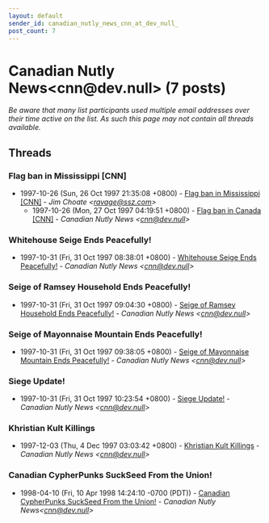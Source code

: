 ```yaml
---
layout: default
sender_id: canadian_nutly_news_cnn_at_dev_null_
post_count: 7
---
```


# Canadian Nutly News<cnn<span>@</span>dev.null> (7 posts)

_Be aware that many list participants used multiple email addresses over their time active on the list. As such this page may not contain all threads available._

## Threads

### Flag ban in Mississippi [CNN]
+ 1997-10-26 (Sun, 26 Oct 1997 21:35:08 +0800) - [Flag ban in Mississippi [CNN]](/archive/1997/10/0c3f2b4639eef4fe7486e7be9508c6094889a1294bc09f6f0f38f8438f6927d6) - _Jim Choate \<ravage@ssz.com\>_
  + 1997-10-26 (Mon, 27 Oct 1997 04:19:51 +0800) - [Flag ban in Canada [CNN]](/archive/1997/10/04b249fc6618579ac29ec67a65253a9593c8f1457cc31878032483cac8d06451) - _Canadian Nutly News \<cnn@dev.null\>_

### Whitehouse Seige Ends Peacefully!
+ 1997-10-31 (Fri, 31 Oct 1997 08:38:01 +0800) - [Whitehouse Seige Ends Peacefully!](/archive/1997/10/ab9c1b178bc7be4365b469e714537c59c14d88cb61480804ab37f2b301f3920b) - _Canadian Nutly News \<cnn@dev.null\>_

### Seige of Ramsey Household Ends Peacefully!
+ 1997-10-31 (Fri, 31 Oct 1997 09:04:30 +0800) - [Seige of Ramsey Household Ends Peacefully!](/archive/1997/10/160bf3c6e795668c020925cb9dea38bcfe7ca4ef0c3ca4154c5dca48dd2f2c20) - _Canadian Nutly News \<cnn@dev.null\>_

### Seige of Mayonnaise Mountain Ends Peacefully!
+ 1997-10-31 (Fri, 31 Oct 1997 09:38:05 +0800) - [Seige of Mayonnaise Mountain Ends Peacefully!](/archive/1997/10/da0622d91ccf4da5e52694c266841ad5dd227d08ae9d22bc4a1901e046673e89) - _Canadian Nutly News \<cnn@dev.null\>_

### Siege Update!
+ 1997-10-31 (Fri, 31 Oct 1997 10:23:54 +0800) - [Siege Update!](/archive/1997/10/3c34439543010baf4830633cc03e126b54b8265091f5cc31bd1afa51c98aef64) - _Canadian Nutly News \<cnn@dev.null\>_

### Khristian Kult Killings
+ 1997-12-03 (Thu, 4 Dec 1997 03:03:42 +0800) - [Khristian Kult Killings](/archive/1997/12/f68f3fa98cf8f2302eed42e8116f0e588b691771953ec0b01d12ea6af016818c) - _Canadian Nutly News \<cnn@dev.null\>_

### Canadian CypherPunks SuckSeed From the Union!
+ 1998-04-10 (Fri, 10 Apr 1998 14:24:10 -0700 (PDT)) - [Canadian CypherPunks SuckSeed From the Union!](/archive/1998/04/1819ab5abfd1d09784fcb0c5b3835ad70c00b29e73c20147f159fba6a6128815) - _Canadian Nutly News\<cnn@dev.null\>_

